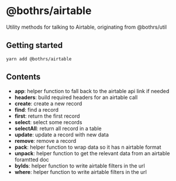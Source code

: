 # @bothrs/airtable

Utility methods for talking to Airtable, originating from @bothrs/util

## Getting started

`yarn add @bothrs/airtable`

## Contents

- **app**: helper function to fall back to the airtable api link if needed
- **headers**: build required headers for an airtable call
- **create**: create a new record
- **find**: find a record
- **first**: return the first record
- **select**: select some records
- **selectAll**: return all record in a table
- **update**: update a record with new data
- **remove**: remove a record
- **pack**: helper function to wrap data so it has n airtable format
- **unpack**: helper function to get the relevant data from an airtable foramtted doc
- **byIds**: helper function to write airtable filters in the url
- **where**: helper function to write airtable filters in the url
